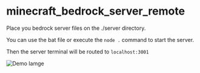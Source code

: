 # minecraft_bedrock_server_remote
 
Place you bedrock server files on the ./server directory.

You can use the bat file or execute the `node .` command to start the server.

Then the server terminal will be routed to `localhost:3001`

![Demo Iamge]()
